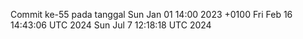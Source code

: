 Commit ke-55 pada tanggal Sun Jan 01 14:00 2023 +0100
Fri Feb 16 14:43:06 UTC 2024
Sun Jul  7 12:18:18 UTC 2024

